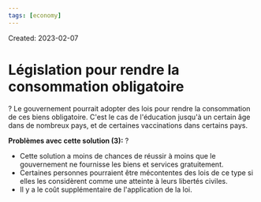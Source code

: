```yaml
---
tags: [economy] 
---
```

Created: 2023-02-07

# Législation pour rendre la consommation obligatoire
?
Le gouvernement pourrait adopter des lois pour rendre la consommation de ces biens obligatoire. C'est le cas de l'éducation jusqu'à un certain âge dans de nombreux pays, et de certaines vaccinations dans certains pays.
<!--SR:!2023-03-20,27,250-->

**Problèmes avec cette solution (3):**
?
-   Cette solution a moins de chances de réussir à moins que le gouvernement ne fournisse les biens et services gratuitement.
-   Certaines personnes pourraient être mécontentes des lois de ce type si elles les considèrent comme une atteinte à leurs libertés civiles.
-   Il y a le coût supplémentaire de l'application de la loi.
<!--SR:!2023-03-01,12,230-->
